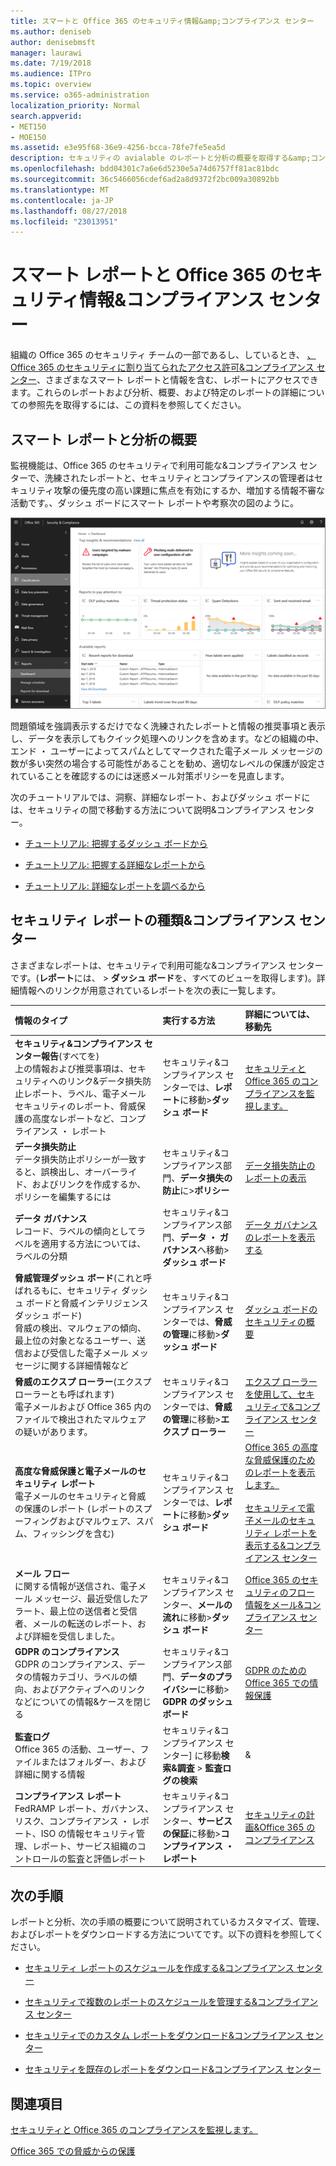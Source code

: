 ```yaml
---
title: スマートと Office 365 のセキュリティ情報&amp;コンプライアンス センター
ms.author: deniseb
author: denisebmsft
manager: laurawi
ms.date: 7/19/2018
ms.audience: ITPro
ms.topic: overview
ms.service: o365-administration
localization_priority: Normal
search.appverid:
- MET150
- MOE150
ms.assetid: e3e95f68-36e9-4256-bcca-78fe7fe5ea5d
description: セキュリティの avialable のレポートと分析の概要を取得する&amp;コンプライアンス センターです。
ms.openlocfilehash: bdd04301c7a6e6d5230e5a74d6757ff81ac81bdc
ms.sourcegitcommit: 36c5466056cdef6ad2a8d9372f2bc009a30892bb
ms.translationtype: MT
ms.contentlocale: ja-JP
ms.lasthandoff: 08/27/2018
ms.locfileid: "23013951"
---
```

# <a name="smart-reports-and-insights-in-the-office-365-security-amp-compliance-center"></a>スマート レポートと Office 365 のセキュリティ情報&amp;コンプライアンス センター

組織の Office 365 のセキュリティ チームの一部であるし、しているとき、 [、Office 365 のセキュリティに割り当てられたアクセス許可&amp;コンプライアンス センター](permissions-in-the-security-and-compliance-center.md)、さまざまなスマート レポートと情報を含む、レポートにアクセスできます。これらのレポートおよび分析、概要、および特定のレポートの詳細についての参照先を取得するには、この資料を参照してください。
      
## <a name="smart-reports-and-insights-overview"></a>スマート レポートと分析の概要

監視機能は、Office 365 のセキュリティで利用可能な&amp;コンプライアンス センターで、洗練されたレポートと、セキュリティとコンプライアンスの管理者はセキュリティ攻撃の優先度の高い課題に焦点を有効にするか、増加する情報不審な活動です。、ダッシュ ボードにスマート レポートや考察次の図のように。
  
![セキュリティ&amp;コンプライアンス センターでは、レポートを選択して\>ダッシュ ボード](media/2a668c3d-3fa3-4e37-8149-46989b33ae8c.png)
  
問題領域を強調表示するだけでなく洗練されたレポートと情報の推奨事項と表示し、データを表示してもクイック処理へのリンクを含めます。などの組織の中、エンド ・ ユーザーによってスパムとしてマークされた電子メール メッセージの数が多い突然の場合する可能性があることを勧め、適切なレベルの保護が設定されていることを確認するのには迷惑メール対策ポリシーを見直します。
  
次のチュートリアルでは、洞察、詳細なレポート、およびダッシュ ボードには、セキュリティの間で移動する方法について説明&amp;コンプライアンス センター。
  
- [チュートリアル: 把握するダッシュ ボードから](from-a-dashboard-to-an-insight.md)
    
- [チュートリアル: 把握する詳細なレポートから](from-a-detailed-report-to-an-insight.md)
    
- [チュートリアル: 詳細なレポートを調べるから](from-an-insight-to-a-detailed-report.md)
    
## <a name="types-of-reports-in-the-security-amp-compliance-center"></a>セキュリティ レポートの種類&amp;コンプライアンス センター

さまざまなレポートは、セキュリティで利用可能な&amp;コンプライアンス センターです。(**レポート**には、 \> **ダッシュ ボード**を、すべてのビューを取得します)。詳細情報へのリンクが用意されているレポートを次の表に一覧します。 
  
|**情報のタイプ**|**実行する方法**|**詳細については、移動先**|
|:-----|:-----|:-----|
|**セキュリティ&amp;コンプライアンス センター報告**(すべてを)  <br/> 上の情報および推奨事項は、セキュリティへのリンク&amp;データ損失防止レポート、ラベル、電子メール セキュリティのレポート、脅威保護の高度なレポートなど、コンプライアンス ・ レポート  <br/> |セキュリティ&amp;コンプライアンス センターでは、**レポート**に移動\>**ダッシュ ボード** <br/> |[セキュリティと Office 365 のコンプライアンスを監視します。](monitor-security-and-compliance.md) <br/> |
|**データ損失防止** <br/> データ損失防止ポリシーが一致すると、誤検出し、オーバーライド、およびリンクを作成するか、ポリシーを編集するには  <br/> |セキュリティ&amp;コンプライアンス部門、**データ損失の防止**に\>**ポリシー** <br/> |[データ損失防止のレポートの表示](view-the-dlp-reports.md) <br/> |
|**データ ガバナンス** <br/> レコード、ラベルの傾向としてラベルを適用する方法については、ラベルの分類  <br/> |セキュリティ&amp;コンプライアンス部門、**データ ・ ガバナンス**へ移動\>**ダッシュ ボード** <br/> |[データ ガバナンスのレポートを表示する](view-the-data-governance-reports.md) <br/> |
|**脅威管理ダッシュ ボード**(これと呼ばれるもに、セキュリティ ダッシュ ボードと脅威インテリジェンス ダッシュ ボード)  <br/> 脅威の検出、マルウェアの傾向、最上位の対象となるユーザー、送信および受信した電子メール メッセージに関する詳細情報など  <br/> |セキュリティ&amp;コンプライアンス センターでは、**脅威の管理**に移動\>**ダッシュ ボード** <br/> |[ダッシュ ボードのセキュリティの概要](security-dashboard.md) <br/> |
|**脅威のエクスプ ローラー**(エクスプ ローラーとも呼ばれます)  <br/> 電子メールおよび Office 365 内のファイルで検出されたマルウェアの疑いがあります。  <br/> |セキュリティ&amp;コンプライアンス センターでは、**脅威の管理**に移動\>**エクスプ ローラー** <br/> |[エクスプ ローラーを使用して、セキュリティで&amp;コンプライアンス センター](use-explorer-in-security-and-compliance.md) <br/> |
|**高度な脅威保護と電子メールのセキュリティ レポート** <br/> 電子メールのセキュリティと脅威の保護のレポート (レポートのスプーフィングおよびマルウェア、スパム、フィッシングを含む)  <br/> |セキュリティ&amp;コンプライアンス センターでは、**レポート**に移動\>**ダッシュ ボード** <br/> |[Office 365 の高度な脅威保護のためのレポートを表示します。](view-reports-for-atp.md) <br/><br/> [セキュリティで電子メールのセキュリティ レポートを表示する&amp;コンプライアンス センター](view-email-security-reports.md) <br/> |
|**メール フロー** <br/> に関する情報が送信され、電子メール メッセージ、最近受信したアラート、最上位の送信者と受信者、メールの転送のレポート、および詳細を受信しました。  <br/> |セキュリティ&amp;コンプライアンス センター、**メールの流れ**に移動\>**ダッシュ ボード** <br/> |[Office 365 のセキュリティのフロー情報をメール&amp;コンプライアンス センター](https://support.office.com/article/beb6acaa-6016-4d54-ba7e-3d6d035e2b46.aspx) <br/> |
|**GDPR のコンプライアンス** <br/> GDPR のコンプライアンス、データの情報カテゴリ、ラベルの傾向、およびアクティブへのリンクなどについての情報&amp;ケースを閉じる  <br/> |セキュリティ&amp;コンプライアンス部門、**データのプライバシー**に移動\> **GDPR のダッシュ ボード** <br/> |[GDPR のための Office 365 での情報保護](https://docs.microsoft.com/office365/enterprise/office-365-information-protection-for-gdpr) <br/> |
|**監査ログ** <br/> Office 365 の活動、ユーザー、ファイルまたはフォルダー、および詳細に関する情報  <br/> |セキュリティ&amp;コンプライアンス センター] に移動**検索&amp;調査** \> **監査ログの検索** <br/> |&amp; <br/> |
|**コンプライアンス レポート** <br/> FedRAMP レポート、ガバナンス、リスク、コンプライアンス ・ レポート、ISO の情報セキュリティ管理、レポート、サービス組織のコントロールの監査と評価レポート  <br/> |セキュリティ&amp;コンプライアンス センター、**サービスの保証**に移動\>**コンプライアンス ・ レポート** <br/> |[セキュリティの計画&amp;Office 365 のコンプライアンス](plan-for-security-and-compliance.md) <br/> |
  
## <a name="next-steps"></a>次の手順

レポートと分析、次の手順の概要について説明されているカスタマイズ、管理、およびレポートをダウンロードする方法についてです。以下の資料を参照してください。
  
- [セキュリティ レポートのスケジュールを作成する&amp;コンプライアンス センター](create-a-schedule-for-a-report.md)
    
- [セキュリティで複数のレポートのスケジュールを管理する&amp;コンプライアンス センター](manage-schedules-for-multiple-reports.md)
    
- [セキュリティでのカスタム レポートをダウンロード&amp;コンプライアンス センター](set-up-and-download-a-custom-report.md)
    
- [セキュリティを既存のレポートをダウンロード&amp;コンプライアンス センター](download-existing-reports.md)
    
## <a name="related-topics"></a>関連項目

[セキュリティと Office 365 のコンプライアンスを監視します。](monitor-security-and-compliance.md)
  
[Office 365 での脅威からの保護](protect-against-threats.md)
  

